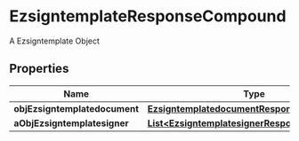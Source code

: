 

# EzsigntemplateResponseCompound

A Ezsigntemplate Object

## Properties

| Name | Type | Description | Notes |
|------------ | ------------- | ------------- | -------------|
|**objEzsigntemplatedocument** | [**EzsigntemplatedocumentResponse**](EzsigntemplatedocumentResponse.md) |  |  [optional] |
|**aObjEzsigntemplatesigner** | [**List&lt;EzsigntemplatesignerResponseCompound&gt;**](EzsigntemplatesignerResponseCompound.md) |  |  |



